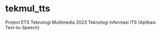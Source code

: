 # tekmul_tts
Project ETS Teknologi Multimedia 2023 Teknologi Informasi ITS (Aplikasi Text-to-Speech)
